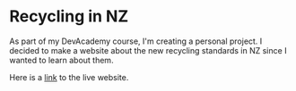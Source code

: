 # Recycling in NZ

As part of my DevAcademy course, I'm creating a personal project. I decided to make a website about the new recycling standards in NZ since I wanted to learn about them.

Here is a [link](https://achoo-o.github.io/enviro-nz/) to the live website.